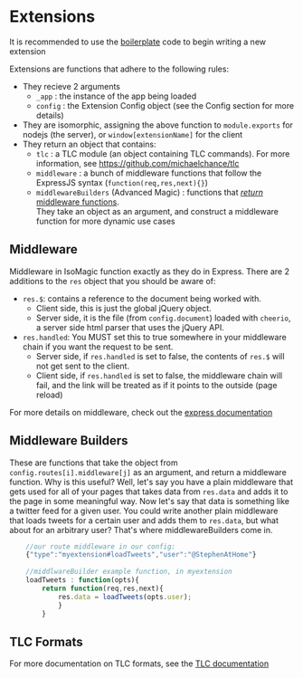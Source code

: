 Extensions
==========

It is recommended to use the [boilerplate](extension-boilerplate.js) code to begin writing a new extension

Extensions are functions that adhere to the following rules:
* They recieve 2 arguments
	* `_app` : the instance of the app being loaded
	* `config` : the Extension Config object (see the Config section for more details)
* They are isomorphic, assigning the above function to `module.exports` for nodejs (the server), or `window[extensionName]` for the client
* They return an object that contains:
	* `tlc` : a TLC module (an object containing TLC commands).  For more information, see https://github.com/michaelchance/tlc
	* `middleware` : a bunch of middleware functions that follow the ExpressJS syntax (`function(req,res,next){}`)
	* `middlewareBuilders` (Advanced Magic) : functions that [_return_ middleware functions](http://cdn.meme.am/instances/500x/61322803.jpg).  
		They take an object as an argument, and construct a middleware function for more dynamic use cases

Middleware
----------

Middleware in IsoMagic function exactly as they do in Express.  There are 2 additions to the `res` object that you should be aware of:
* `res.$`: contains a reference to the document being worked with.  
	* Client side, this is just the global jQuery object.  
	* Server side, it is the file (from `config.document`) loaded with `cheerio`, a server side html parser that uses the jQuery API.
* `res.handled`: You MUST set this to true somewhere in your middleware chain if you want the request to be sent.
	* Server side, if `res.handled` is set to false, the contents of `res.$` will not get sent to the client.
	* Client side, if `res.handled` is set to false, the middleware chain will fail, and the link will be treated as if it points to the outside (page reload)

For more details on middleware, check out the [express documentation](http://expressjs.com)

Middleware Builders
-------------------

These are functions that take the object from `config.routes[i].middleware[j]` as an argument, and return a middleware function.
Why is this useful? Well, let's say you have a plain middleware that gets used for all of your pages that takes data from `res.data`
and adds it to the page in some meaningful way.  Now let's say that data is something like a twitter feed for a given user.
You could write another plain middleware that loads tweets for a certain user and adds them to `res.data`, but what about for an arbitrary user?
That's where middlewareBuilders come in.

```javascript
	//our route middleware in our config:
	{"type":"myextension#loadTweets","user":"@StephenAtHome"}
	
	//middlwareBuilder example function, in myextension
	loadTweets : function(opts){
		return function(req,res,next){
			res.data = loadTweets(opts.user);
			}
		}
```

TLC Formats
-----------

For more documentation on TLC formats, see the [TLC documentation](https://github.com/michaelchance/tlc)

